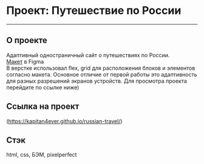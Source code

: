 # Проект: Путешествие по России
------
## О проекте
Адаптивный одностраничный сайт о путешествиях по России.  
[Макет](https://www.figma.com/file/QM6Z5XGSrHnQ5GnSpIl1yE/Sprint-3_-Russia-_-desktop-%2B-mobile-(Copy)?node-id=62863%3A870) в Figma  
В верстке использовал flex, grid для расположения блоков и элементов согласно макета. Основное отличие от первой работы это адаптивность для разных разрешений экранов устройств. Для просмотра проекта перейдите по ссылке ниже)

## Ссылка на проект
(https://kapitan4ever.github.io/russian-travel/)

## Стэк
html, css, БЭМ, pixelperfect